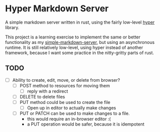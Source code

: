 # Hyper Markdown Server

A simple markdown server written in rust, using the fairly low-level
[hyper](https://crates.io/crates/hyper) library.

This project is a learning exercise to implement the same or better
functionality as my
[simple-markdown-server](https://github.com/jladan/simple-markdown-server), but
using an asynchronous runtime. It is still relatively low-level, using hyper
instead of another framework, because I want some practice in the nitty-gritty
parts of rust.

## TODO

- [ ] Ability to create, edit, move, or delete from browser?
    - [ ] POST method to resources for moving them
        - [ ] reply with a redirect
    - [ ] DELETE to delete files
    - [ ] PUT method could be used to create the file
        - [ ] Open up in editor to actually make changes
    - [ ] PUT or PATCH can be used to make changes to a file.
        - this would require an in-browser editor :(
        - a PUT operation would be safer, because it is idempotent

